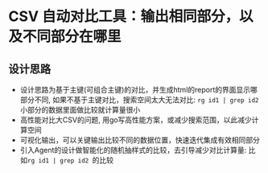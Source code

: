 # CSV 自动对比工具：输出相同部分，以及不同部分在哪里

## 设计思路
* 设计思路为基于主键(可组合主键)的对比，并生成html的report的界面显示哪部分不同, 如果不基于主键对比，搜索空间太大无法对比: `rg id1 | grep id2 ` 小部分的数据里面做比较就计算量很小
* 高性能对比大CSV的问题, 用go写高性能方案，或减少搜索范围，以此减少计算空间
* 可视化输出，可以关键输出比较不同的数据位置，快速迭代集成有效相同部分
* 引入Agent的设计做智能化的随机抽样式的比较，去引导减少对比计算量: 比如`rg id1 | grep id2 `的比较

